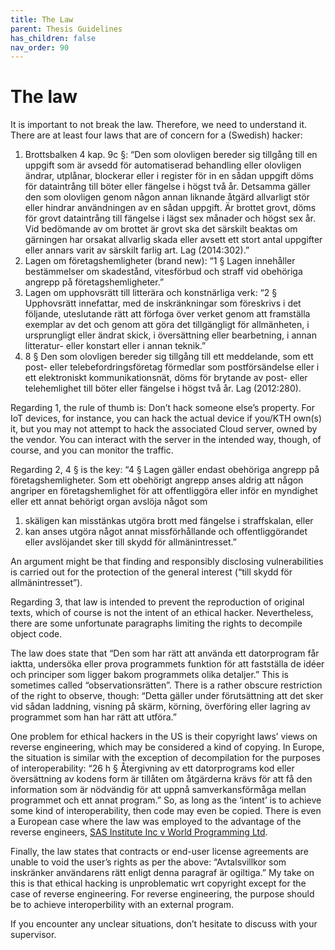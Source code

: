 ```yaml
---
title: The Law
parent: Thesis Guidelines
has_children: false
nav_order: 90
---
```


# The law

It is important to not break the law. Therefore, we need to understand it. There are at least four laws that are of concern for a (Swedish) hacker:
 1. Brottsbalken 4 kap. 9c §: “Den som olovligen bereder sig tillgång till en uppgift som är avsedd för automatiserad behandling eller olovligen ändrar, utplånar, blockerar eller i register för in en sådan uppgift döms för dataintrång till böter eller fängelse i högst två år. Detsamma gäller den som olovligen genom någon annan liknande åtgärd allvarligt stör eller hindrar användningen av en sådan uppgift.
Är brottet grovt, döms för grovt dataintrång till fängelse i lägst sex månader och högst sex år. Vid bedömande av om brottet är grovt ska det särskilt beaktas om gärningen har orsakat allvarlig skada eller avsett ett stort antal uppgifter eller annars varit av särskilt farlig art. Lag (2014:302).”
 1. Lagen om företagshemligheter (brand new): “1 § Lagen innehåller bestämmelser om skadestånd, vitesförbud och straff vid obehöriga angrepp på företagshemligheter.”
1. Lagen om upphovsrätt till litterära och konstnärliga verk: “2 § Upphovsrätt innefattar, med de inskränkningar som föreskrivs i det följande, uteslutande rätt att förfoga över verket genom att framställa exemplar av det och genom att göra det tillgängligt för allmänheten, i ursprungligt eller ändrat skick, i översättning eller bearbetning, i annan litteratur- eller konstart eller i annan teknik.”
1. 8 § Den som olovligen bereder sig tillgång till ett meddelande, som ett post- eller telebefordringsföretag förmedlar som postförsändelse eller i ett elektroniskt kommunikationsnät, döms för brytande av post- eller telehemlighet till böter eller fängelse i högst två år. Lag (2012:280).

Regarding 1, the rule of thumb is: Don’t hack someone else’s property. For IoT devices, for instance, you can hack the actual device if you/KTH own(s) it, but you may not attempt to hack the associated Cloud server, owned by the vendor. You can interact with the server in the intended way, though, of course, and you can monitor the traffic.

Regarding 2, 4 § is the key: “4 § Lagen gäller endast obehöriga angrepp på företagshemligheter. Som ett obehörigt angrepp anses aldrig att någon angriper en företagshemlighet för att offentliggöra eller inför en myndighet eller ett annat behörigt organ avslöja något som
 1. skäligen kan misstänkas utgöra brott med fängelse i straffskalan, eller
 2. kan anses utgöra något annat missförhållande och offentliggörandet eller avslöjandet sker till skydd för allmänintresset.”

An argument might be that finding and responsibly disclosing vulnerabilities is carried out for the protection of the general interest (“till skydd för allmänintresset”).

 Regarding 3, that law is intended to prevent the reproduction of original texts, which of course is not the intent of an ethical hacker. Nevertheless, there are some unfortunate paragraphs limiting the rights to decompile object code.
 
The law does state that “Den som har rätt att använda ett datorprogram får iaktta, undersöka eller prova programmets funktion för att fastställa de idéer och principer som ligger bakom programmets olika detaljer.” This is sometimes called “observationsrätten”. There is a rather obscure restriction of the right to observe, though: “Detta gäller under förutsättning att det sker vid sådan laddning, visning på skärm, körning, överföring eller lagring av programmet som han har rätt att utföra.”

One problem for ethical hackers in the US is their copyright laws’ views on reverse engineering, which may be considered a kind of copying. In Europe, the situation is similar with the exception of decompilation for the purposes of interoperability: “26 h § Återgivning av ett datorprograms kod eller översättning av kodens form är tillåten om åtgärderna krävs för att få den information som är nödvändig för att uppnå samverkansförmåga mellan programmet och ett annat program.”
So, as long as the ‘intent’ is to achieve some kind of interoperability, then code may even be copied. There is even  a European case where the law was employed to the advantage of the reverse engineers, [SAS Institute Inc v World Programming Ltd](https://en.wikipedia.org/wiki/SAS_Institute_Inc_v_World_Programming_Ltd).

Finally, the law states that contracts or end-user license agreements are unable to void the user’s rights as per the above: “Avtalsvillkor som inskränker användarens rätt enligt denna paragraf är ogiltiga.”
My take on this is that ethical hacking is unproblematic wrt copyright except for the case of reverse engineering. For reverse engineering, the purpose should be to achieve interoperbility with an external program.

If you encounter any unclear situations, don’t hesitate to discuss with your supervisor.
